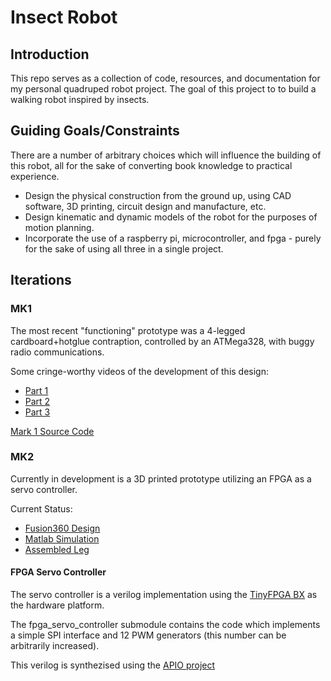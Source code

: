 # Insect Robot

## Introduction
This repo serves as a collection of code, resources, and documentation for my personal quadruped robot project. The goal of this project to to build a walking robot inspired by insects.

## Guiding Goals/Constraints
There are a number of arbitrary choices which will influence the building of this robot, all for the sake of converting book knowledge to practical experience.

- Design the physical construction from the ground up, using CAD software, 3D printing, circuit design and manufacture, etc.
- Design kinematic and dynamic models of the robot for the purposes of motion planning.
- Incorporate the use of a raspberry pi, microcontroller, and fpga - purely for the sake of using all three in a single project.


## Iterations

### MK1
The most recent "functioning" prototype was a 4-legged cardboard+hotglue contraption, controlled by an ATMega328, with buggy radio communications.

Some cringe-worthy videos of the development of this design:
- [Part 1](https://www.youtube.com/watch?v=GIuDwQUMZN4)
- [Part 2](https://www.youtube.com/watch?v=eBIZqJubI6w)
- [Part 3](https://www.youtube.com/watch?v=ZrnUjtwmfK0)

[Mark 1 Source Code](https://github.com/trentn/insect_robot/releases/tag/mk1)

### MK2
Currently in development is a 3D printed prototype utilizing an FPGA as a servo controller.

Current Status:
- [Fusion360 Design](https://a360.co/30rR8bb)
- [Matlab Simulation](https://twitter.com/trentnov/status/1117585657046732800)
- [Assembled Leg](https://twitter.com/trentnov/status/1087395075364130817)

#### FPGA Servo Controller
The servo controller is a verilog implementation using the [TinyFPGA BX](https://tinyfpga.com/) as the hardware platform.

The fpga_servo_controller submodule contains the code which implements a simple SPI interface and 12 PWM generators (this number can be arbitrarily increased).

This verilog is synthezised using the [APIO project](https://github.com/FPGAwars/apio)
